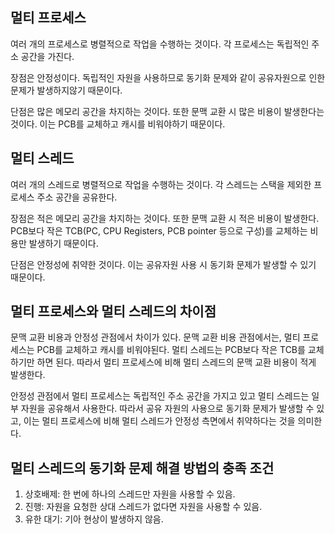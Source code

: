 ## 멀티 프로세스

여러 개의 프로세스로 병렬적으로 작업을 수행하는 것이다. 각 프로세스는 독립적인 주소 공간을 가진다.

장점은 안정성이다. 독립적인 자원을 사용하므로 동기화 문제와 같이 공유자원으로 인한 문제가 발생하지않기 때문이다.

단점은 많은 메모리 공간을 차지하는 것이다. 또한 문맥 교환 시 많은 비용이 발생한다는 것이다. 이는 PCB를 교체하고 캐시를 비워야하기 때문이다.

## 멀티 스레드

여러 개의 스레드로 병렬적으로 작업을 수행하는 것이다. 각 스레드는 스택을 제외한 프로세스 주소 공간을 공유한다.

장점은 적은 메모리 공간을 차지하는 것이다. 또한 문맥 교환 시 적은 비용이 발생한다. PCB보다 작은 TCB(PC, CPU Registers, PCB pointer 등으로 구성)를 교체하는 비용만 발생하기 때문이다.

단점은 안정성에 취약한 것이다. 이는 공유자원 사용 시 동기화 문제가 발생할 수 있기 때문이다.

## 멀티 프로세스와 멀티 스레드의 차이점

문맥 교환 비용과 안정성 관점에서 차이가 있다.
문맥 교환 비용 관점에서는, 멀티 프로세스는 PCB를 교체하고 캐시를 비워야된다. 멀티 스레드는 PCB보다 작은 TCB를 교체하기만 하면 된다. 따라서 멀티 프로세스에 비해 멀티 스레드의 문맥 교환 비용이 적게 발생한다.

안정성 관점에서 멀티 프로세스는 독립적인 주소 공간을 가지고 있고 멀티 스레드는 일부 자원을 공유해서 사용한다. 따라서 공유 자원의 사용으로 동기화 문제가 발생할 수 있고, 이는 멀티 프로세스에 비해 멀티 스레드가 안정성 측면에서 취약하다는 것을 의미한다.

## 멀티 스레드의 동기화 문제 해결 방법의 충족 조건

1. 상호배제: 한 번에 하나의 스레드만 자원을 사용할 수 있음.
2. 진행: 자원을 요청한 상대 스레드가 없다면 자원을 사용할 수 있음.
3. 유한 대기: 기아 현상이 발생하지 않음.
